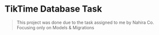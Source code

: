 # TikTime Database Task

> This project was done due to the task assigned to me by Nahira Co. Focusing only on Models & Migrations
